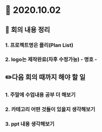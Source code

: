 # 📆 2020.10.02

## 📝 회의 내용 정리

### 1. 프로젝트명은 플리(Plan List)

### 2. logo는 제작완료(차후 수정가능) - 명호 -

## ✏️다음 회의 때까지 해야 할 일

### 1. 주말에 수업내용 공부 더 해보기

### 2. 카테고리 어떤 것들이 있을지 생각해보기

### 3. ppt 내용 생각해보기
